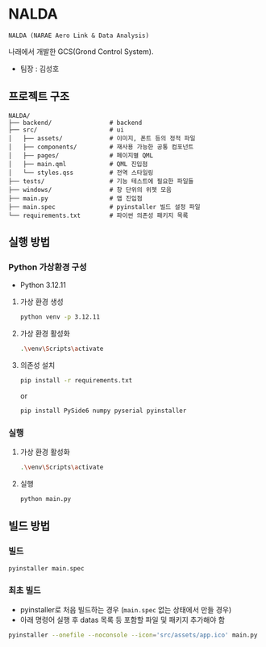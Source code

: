 # NALDA

    NALDA (NARAE Aero Link & Data Analysis)

나래에서 개발한 GCS(Grond Control System).<br>

- 팀장 : 김성호

## 프로젝트 구조

```
NALDA/
├── backend/                # backend
├── src/                    # ui
│   ├── assets/             # 이미지, 폰트 등의 정적 파일
│   ├── components/         # 재사용 가능한 공통 컴포넌트
│   ├── pages/              # 페이지별 QML
│   ├── main.qml            # QML 진입점
│   └── styles.qss          # 전역 스타일링
├── tests/                  # 기능 테스트에 필요한 파일들
├── windows/                # 창 단위의 위젯 모음
├── main.py                 # 앱 진입점
├── main.spec               # pyinstaller 빌드 설정 파일
└── requirements.txt        # 파이썬 의존성 패키지 목록
```

## 실행 방법

### Python 가상환경 구성

- Python 3.12.11

1. 가상 환경 생성

   ```bash
   python venv -p 3.12.11
   ```

2. 가상 환경 활성화

   ```bash
   .\venv\Scripts\activate
   ```

3. 의존성 설치

   ```bash
   pip install -r requirements.txt
   ```

   or

   ```bash
   pip install PySide6 numpy pyserial pyinstaller
   ```

### 실행

1. 가상 환경 활성화

   ```bash
   .\venv\Scripts\activate
   ```

2. 실행
   ```bash
   python main.py
   ```

## 빌드 방법

### 빌드

```bash
pyinstaller main.spec
```

### 최초 빌드

- pyinstaller로 처음 빌드하는 경우 (`main.spec` 없는 상태에서 만들 경우)
- 아래 명령어 실행 후 datas 목록 등 포함할 파일 및 패키지 추가해야 함

```bash
pyinstaller --onefile --noconsole --icon='src/assets/app.ico' main.py
```

